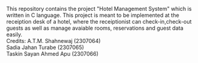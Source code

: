 This repository contains the project "Hotel Management System" which is written in C language. This project is meant to be implemented at the receiption desk of a hotel,
where the receiptionist can check-in,check-out guests as well as manage avaiable rooms, reservations and guest data easily. <br>
Credits: A.T.M. Shahnewaj (2307064) <br>
         Sadia Jahan Turabe (2307065) <br>
         Taskin Sayan Ahmed Apu (2307066) <br>
